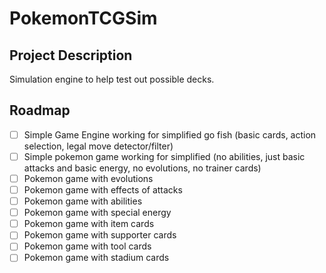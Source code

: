 # PokemonTCGSim

## Project Description
Simulation engine to help test out possible decks.

## Roadmap
- [ ] Simple Game Engine working for simplified go fish (basic cards, action selection, legal move detector/filter)
- [ ] Simple pokemon game working for simplified (no abilities, just basic attacks and basic energy, no evolutions, no trainer cards)
- [ ] Pokemon game with evolutions
- [ ] Pokemon game with effects of attacks
- [ ] Pokemon game with abilities
- [ ] Pokemon game with special energy
- [ ] Pokemon game with item cards
- [ ] Pokemon game with supporter cards
- [ ] Pokemon game with tool cards
- [ ] Pokemon game with stadium cards
